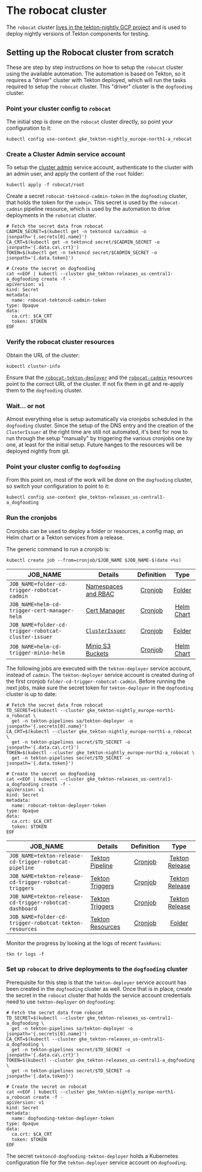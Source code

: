 # The robocat cluster

The `robocat` cluster [lives in the tekton-nightly GCP project](.../README.md#gcp-projects) and is
used to deploy nightly versions of Tekton components for testing.

## Setting up the Robocat cluster from scratch

These are step by step instructions on how to setup the `robocat` cluster using
the available automation. The automation is based on Tekton, so it requires
a "driver" cluster with Tekton deployed, which will run the tasks required to setup
the `robocat` cluster. This "driver" cluster is the `dogfooding` cluster.

### Point your cluster config to `robocat`

The initial step is done on the `robocat` cluster directly, so point your
configuration to it:

```shell
kubectl config use-context gke_tekton-nightly_europe-north1-a_robocat
```

### Create a Cluster Admin service account

To setup the [cluster admin](root/README.md) service account, authenticate to
the cluster with an admin user, and apply the content of the `root` folder:

```shell
kubectl apply -f robocat/root
```

Create a secret `robocat-tektoncd-cadmin-token` in the `dogfooding` cluster,
that holds the token for the `cadmin`. This secret is used by the
`robocat-cadmin` pipeline resource, which is used by the automation to drive
deployments in the `robotcat` cluster.

```shell
# Fetch the secret data from robocat
CADMIN_SECRET=$(kubectl get -n tektoncd sa/cadmin -o jsonpath='{.secrets[0].name}')
CA_CRT=$(kubectl get -n tektoncd secret/$CADMIN_SECRET -o jsonpath='{.data.ca\.crt}')
TOKEN=$(kubectl get -n tektoncd secret/$CADMIN_SECRET -o jsonpath='{.data.token}')

# Create the secret on dogfooding
cat <<EOF | kubectl --cluster gke_tekton-releases_us-central1-a_dogfooding create -f -
apiVersion: v1
kind: Secret
metadata:
  name: robocat-tektoncd-cadmin-token
type: Opaque
data:
  ca.crt: $CA_CRT
  token: $TOKEN
EOF
```

### Verify the robocat cluster resources

Obtain the URL of the cluster:

```shell
kubectl cluster-info
```

Ensure that the [`robocat-tekton-deployer`](https://github.com/tektoncd/plumbing/blob/5f9cb51b8530f9bfc5e97e235980767ae53cdec9/tekton/resources/cd/clusters.yaml#L57)
and the [`robocat-cadmin`](https://github.com/tektoncd/plumbing/blob/5f9cb51b8530f9bfc5e97e235980767ae53cdec9/tekton/resources/cd/clusters.yaml#L77) resources point to the correct URL of the cluster.
If not fix them in git and re-apply them to the `dogfooding` cluster.

### Wait... or not

Almost everything else is setup automatically via cronjobs scheduled in the
`dogfooding` cluster. Since the setup of the DNS entry and the creation of the
`ClusterIssuer` at the right time are still not automated, it's best for now
to run through the setup "manually" by triggering the various cronjobs
one by one, at least for the initial setup.
Future hanges to the resources will be deployed nightly from git.

### Point your cluster config to `dogfooding`

From this point on, most of the work will be done on the `dogfooding` cluster,
so switch your configuration to point to it:

```shell
kubectl config use-context gke_tekton-releases_us-central1-a_dogfooding
```

### Run the cronjobs

Cronjobs can be used to deploy a folder or resources, a config map, an Helm
chart or a Tekton services from a release.

The generic command to run a cronjob is:

```shell
kubectl create job --from=cronjob/$JOB_NAME $JOB_NAME-$(date +%s)
```

JOB_NAME | Details | Definition | Type
---------|---------|:----------:|:----:
`JOB_NAME=folder-cd-trigger-robotcat-cadmin`| [Namespaces and RBAC](cadmin/README.md) | [Cronjob](../tekton/cronjobs/robocat-cadmin-cron) | [Folder](../tekton/cronjobs/folder-cd-cron-base)
`JOB_NAME=helm-cd-trigger-cert-manager-helm` | [Cert Manager](https://github.com/jetstack/cert-manager) | [Cronjob](../tekton/cronjobs/robocat-cert-manager-helm-cron) | [Helm Chart](../tekton/cronjobs/helm-cd-cron-base)
`JOB_NAME=folder-cd-trigger-robotcat-cluster-issuer` | [`ClusterIssuer`](./certificates/README.md) | [Cronjob](../tekton/cronjobs/robocat-certificates-on-demand) | [Folder](../tekton/cronjobs/folder-cd-cron-base)
`JOB_NAME=helm-cd-trigger-minio-helm` | [Minio S3 Buckets](certificates/README.md) | [Cronjob](../tekton/cronjobs/minio-helm-cron) | [Helm Chart](../tekton/cronjobs/helm-cd-cron-base)

The following jobs are executed with the `tekton-deployer` service account,
instead of `cadmin`. The `tekton-deployer` service account is created during
of the first cronjob `folder-cd-trigger-robotcat-cadmin`.
Before running the next jobs, make sure the secret token for `tekton-deployer`
in the `dogfooding` cluster is up to date:

```shell
# Fetch the secret data from robocat
TD_SECRET=$(kubectl --cluster gke_tekton-nightly_europe-north1-a_robocat \
  get -n tekton-pipelines sa/tekton-deployer -o jsonpath='{.secrets[0].name}')
CA_CRT=$(kubectl --cluster gke_tekton-nightly_europe-north1-a_robocat \
  get -n tekton-pipelines secret/$TD_SECRET -o jsonpath='{.data.ca\.crt}')
TOKEN=$(kubectl --cluster gke_tekton-nightly_europe-north1-a_robocat \
  get -n tekton-pipelines secret/$TD_SECRET -o jsonpath='{.data.token}')

# Create the secret on dogfooding
cat <<EOF | kubectl --cluster gke_tekton-releases_us-central1-a_dogfooding create -f -
apiVersion: v1
kind: Secret
metadata:
  name: robocat-tekton-deployer-token
type: Opaque
data:
  ca.crt: $CA_CRT
  token: $TOKEN
EOF
```

JOB_NAME | Details | Definition | Type
---------|---------|:----------:|:----:
`JOB_NAME=tekton-release-cd-trigger-robotcat-pipeline` | [Tekton Pipeline](https://github.com/tektoncd/pipeline) | [Cronjob](../tekton/cronjobs/robocat-pipeline-deploy-latest-cron) | [Tekton Release](../tekton/cronjobs/tekton-service-cd-cron-base)
`JOB_NAME=tekton-release-cd-trigger-robotcat-triggers` | [Tekton Triggers](https://github.com/tektoncd/triggers) | [Cronjob](../tekton/cronjobs/robocat-triggers-deploy-latest-cron) | [Tekton Release](../tekton/cronjobs/tekton-service-cd-cron-base)
`JOB_NAME=tekton-release-cd-trigger-robotcat-dashboard` | [Tekton Triggers](https://github.com/tektoncd/dashboard) | [Cronjob](../tekton/cronjobs/robocat-dashboard-deploy-latest-cron) | [Tekton Release](../tekton/cronjobs/tekton-service-cd-cron-base)
`JOB_NAME=folder-cd-trigger-robotcat-tekton-resources`| [Tekton Resources](cadmin/README.md) | [Cronjob](../tekton/cronjobs/robocat-plumbing-tekton-resources-cron) | [Folder](../tekton/cronjobs/folder-cd-cron-base)

Monitor the progress by looking at the logs of recent `TaskRuns`:

```shell
tkn tr logs -f
```

### Set up `robocat` to drive deployments to the `dogfooding` cluster

Prerequisite for this step is that the `tekton-deployer` service account has
been created in the `dogfooding` cluster as well. Once that is in place, create
the secret in the `robocat` cluster that holds the service account credentials
need to use `tekton-deployer` on `dogfooding`:

```shell
# Fetch the secret data from robocat
TD_SECRET=$(kubectl --cluster gke_tekton-releases_us-central1-a_dogfooding \
  get -n tekton-pipelines sa/tekton-deployer -o jsonpath='{.secrets[0].name}')
CA_CRT=$(kubectl --cluster gke_tekton-releases_us-central1-a_dogfooding \
  get -n tekton-pipelines secret/$TD_SECRET -o jsonpath='{.data.ca\.crt}')
TOKEN=$(kubectl --cluster gke_tekton-releases_us-central1-a_dogfooding \
  get -n tekton-pipelines secret/$TD_SECRET -o jsonpath='{.data.token}')

# Create the secret on robocat
cat <<EOF | kubectl --cluster gke_tekton-nightly_europe-north1-a_robocat create -f -
apiVersion: v1
kind: Secret
metadata:
  name: dogfooding-tekton-deployer-token
type: Opaque
data:
  ca.crt: $CA_CRT
  token: $TOKEN
EOF
```

The secret `tektoncd-dogfooding-tekton-deployer` holds a Kubernetes
configuration file for the `tekton-deployer` service account on `dogfooding`.

